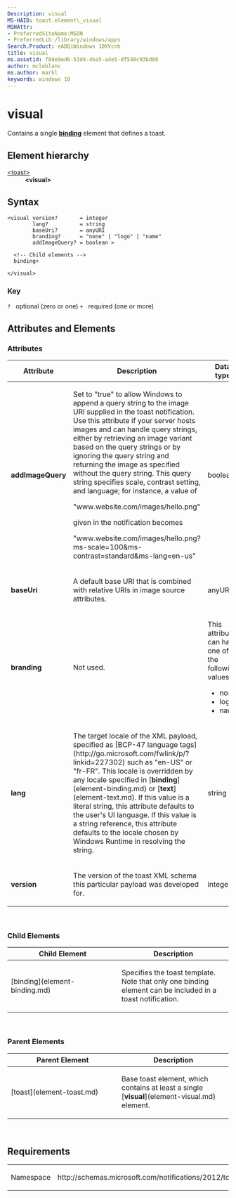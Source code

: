 ```yaml
---
Description: visual
MS-HAID: toast.element\_visual
MSHAttr:
- PreferredSiteName:MSDN
- PreferredLib:/library/windows/apps
Search.Product: eADQiWindows 10XVcnh
title: visual
ms.assetid: f8de9ed6-53d4-4ba5-a4e5-df540c93bd89
author: mcleblanc
ms.author: markl
keywords: windows 10
---
```


# visual




Contains a single [**binding**](https://msdn.microsoft.com/library/windows/apps/br212854) element that defines a toast.

## Element hierarchy

<dl>
<dt><a href="element-toast.md">&lt;toast&gt;</a></dt>
<dd><b>&lt;visual&gt;</b></dd>
</dl>

## Syntax

``` syntax
<visual version?       = integer
        lang?          = string
        baseUri?       = anyURI
        branding?      = "none" | "logo" | "name"
        addImageQuery? = boolean >

  <!-- Child elements -->
  binding+

</visual>
```

### Key

`?`   optional (zero or one)
`+`   required (one or more)

## Attributes and Elements


### Attributes

<table>
<colgroup>
<col width="20%" />
<col width="20%" />
<col width="20%" />
<col width="20%" />
<col width="20%" />
</colgroup>
<thead>
<tr class="header">
<th>Attribute</th>
<th>Description</th>
<th>Data type</th>
<th>Required</th>
<th>Default value</th>
</tr>
</thead>
<tbody>
<tr class="odd">
<td><strong>addImageQuery</strong></td>
<td><p>Set to &quot;true&quot; to allow Windows to append a query string to the image URI supplied in the toast notification. Use this attribute if your server hosts images and can handle query strings, either by retrieving an image variant based on the query strings or by ignoring the query string and returning the image as specified without the query string. This query string specifies scale, contrast setting, and language; for instance, a value of</p>
<p>&quot;www.website.com/images/hello.png&quot;</p>
<p>given in the notification becomes</p>
<p>&quot;www.website.com/images/hello.png?ms-scale=100&amp;ms-contrast=standard&amp;ms-lang=en-us&quot;</p></td>
<td>boolean</td>
<td>No</td>
<td>false</td>
</tr>
<tr class="even">
<td><strong>baseUri</strong></td>
<td><p>A default base URI that is combined with relative URIs in image source attributes.</p></td>
<td>anyURI</td>
<td>No</td>
<td>ms-appx:///</td>
</tr>
<tr class="odd">
<td><strong>branding</strong></td>
<td><p>Not used.</p></td>
<td><p>This attribute can have one of the following values:</p>
<ul>
<li>none</li>
<li>logo</li>
<li>name</li>
</ul></td>
<td>No</td>
<td>None</td>
</tr>
<tr class="even">
<td><strong>lang</strong></td>
<td><p>The target locale of the XML payload, specified as [BCP-47 language tags](http://go.microsoft.com/fwlink/p/?linkid=227302) such as &quot;en-US&quot; or &quot;fr-FR&quot;. This locale is overridden by any locale specified in [<strong>binding</strong>](element-binding.md) or [<strong>text</strong>](element-text.md). If this value is a literal string, this attribute defaults to the user's UI language. If this value is a string reference, this attribute defaults to the locale chosen by Windows Runtime in resolving the string.</p></td>
<td>string</td>
<td>No</td>
<td>None</td>
</tr>
<tr class="odd">
<td><strong>version</strong></td>
<td><p>The version of the toast XML schema this particular payload was developed for.</p></td>
<td>integer</td>
<td>No</td>
<td>1</td>
</tr>
</tbody>
</table>

 

### Child Elements

<table>
<colgroup>
<col width="50%" />
<col width="50%" />
</colgroup>
<thead>
<tr class="header">
<th>Child Element</th>
<th>Description</th>
</tr>
</thead>
<tbody>
<tr class="odd">
<td>[binding](element-binding.md)</td>
<td><p>Specifies the toast template. Note that only one binding element can be included in a toast notification.</p></td>
</tr>
</tbody>
</table>

 

### Parent Elements

<table>
<colgroup>
<col width="50%" />
<col width="50%" />
</colgroup>
<thead>
<tr class="header">
<th>Parent Element</th>
<th>Description</th>
</tr>
</thead>
<tbody>
<tr class="odd">
<td>[toast](element-toast.md)</td>
<td><p>Base toast element, which contains at least a single [<strong>visual</strong>](element-visual.md) element.</p></td>
</tr>
</tbody>
</table>

 

## Requirements

<table>
<colgroup>
<col width="50%" />
<col width="50%" />
</colgroup>
<tbody>
<tr class="odd">
<td><p>Namespace</p></td>
<td><p>http://schemas.microsoft.com/notifications/2012/toast.xsd</p></td>
</tr>
</tbody>
</table>

 

 



